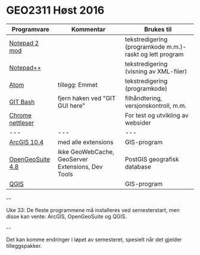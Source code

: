 # GEO2311 Høst 2016

Programvare |Kommentar|Brukes til
--|--|--
[Notepad 2 mod](https://xhmikosr.io/notepad2-mod/) ||tekstredigering (programkode m.m.)- raskt og lett program
[Notepad++](https://notepad-plus-plus.org/) ||tekstredigering (visning av XML-filer)
[Atom](https://atom.io/) |tillegg: Emmet|tekstredigering (programkode)
[GIT Bash](https://git-scm.com/) |fjern haken ved "GIT GUI here" |filhåndtering, versjonskontroll, m.m.
[Chrome nettleser](https://www.google.com/chrome/browser/desktop/index.html)||For test og utvikling av websider
---|---|---|---
[ArcGIS 10.4](https://software.ntnu.no/) |med alle extensions |GIS-program
[OpenGeoSuite 4.8](http://boundlessgeo.com/products/) |ikke GeoWebCache, GeoServer Extensions, Dev Tools |PostGIS geografisk database
[QGIS](http://boundlessgeo.com/products/qgis/) ||GIS-program

--

Uke 33: De fleste programmene må installeres ved semesterstart, men disse kan vente:
ArcGIS, OpenGeoSuite og QGIS.

--

Det kan komme endringer i løpet av semesteret, spesielt når det gjelder tilleggspakker.
